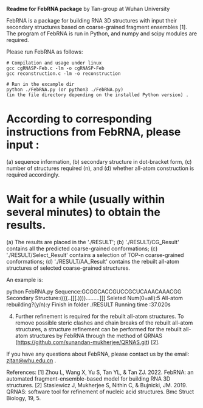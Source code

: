 
******Readme for FebRNA package******  by Tan-group at Wuhan University

FebRNA is a package for building RNA 3D structures with input their secondary structures 
based on coarse-grained fragment ensembles [1]. The program of FebRNA is run in Python,
and numpy and scipy modules are required.


Please run FebRNA as follows:

```
# Compilation and usage under linux
gcc cgRNASP-Feb.c -lm -o cgRNASP-Feb
gcc reconstruction.c -lm -o reconstruction 

# Run in the excample dir 
python ./FebRNA.py (or python3 ./FebRNA.py)
(in the file directory depending on the installed Python version) .
```

# According to corresponding instructions from FebRNA, please input :
(a) sequence information, 
(b) secondary structure in  dot-bracket form, 
(c) number of structures required (n), and
(d) whether all-atom construction is required accordingly.
 
# Wait for a while (usually within several minutes) to obtain the results.
(a) The results are placed in the './RESULT'; 
(b) './RESULT/CG_Result' contains all the predicted coarse-grained conformations;
(c) './RESULT/Select_Result' contains a selection of TOP-n coarse-grained conformations;
(d) './RESULT/AA_Result' contains the rebuilt all-atom structures of selected coarse-grained structures.

An example is:

python FebRNA.py 
Sequence:GCGGCACCGUCCGCUCAAACAAACGG
Secondary Structure:((((..[[[.)))).........]]]
Seleted Num(0=all):5
All-atom rebuilding?(y/n):y
Finish in folder ./RESULT
Running time :37.020s

4. Further refinement is required for the rebuilt all-atom structures.
To remove possible steric clashes and chain breaks of the rebuilt all-atom structures,  a structure 
refinement  can be performed for the rebuilt all-atom structures by FebRNA through the method 
of QRNAS (https://github.com/sunandan-mukherjee/QRNAS.git) [2].

If you have any questions about FebRNA, please contact us by the email: zjtan@whu.edu.cn .

References:
[1] Zhou L, Wang X, Yu S, Tan YL, &  Tan ZJ. 2022. FebRNA: an automated fragment-ensemble-based 
model for building RNA 3D structures. 
[2] Stasiewicz J, Mukherjee S, Nithin C, & Bujnicki, JM. 2019. QRNAS: software tool for refinement of 
nucleic acid structures. Bmc Struct Biology, 19, 5.



